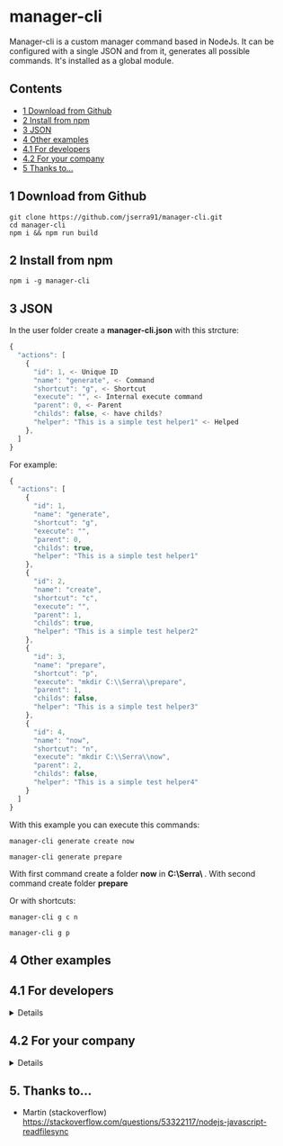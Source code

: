 # manager-cli
Manager-cli is a custom manager command based in NodeJs. It can be configured with a single JSON and from it, generates all possible commands. It's installed as a global module. 

## Contents
* [1 Download from Github](#1)
* [2 Install from npm](#2)
* [3 JSON](#3)
* [4 Other examples](#4)
* [4.1 For developers](#4.1)
* [4.2 For your company](#4.1)
* [5 Thanks to...](#5)

## <a name="1"></a>1 Download from Github

```shell
git clone https://github.com/jserra91/manager-cli.git
cd manager-cli
npm i && npm run build
```

## <a name="2"></a>2 Install from npm

```shell
npm i -g manager-cli
```

## <a name="3"></a>3 JSON
In the user folder create a <b>manager-cli.json</b> with this strcture:

```typescript
{
  "actions": [
    {
      "id": 1, <- Unique ID
      "name": "generate", <- Command
      "shortcut": "g", <- Shortcut
      "execute": "", <- Internal execute command
      "parent": 0, <- Parent
      "childs": false, <- have childs?
      "helper": "This is a simple test helper1" <- Helped
    },
  ]
}
```

For example:
```typescript
{
  "actions": [
    {
      "id": 1,
      "name": "generate",
      "shortcut": "g",
      "execute": "",
      "parent": 0,
      "childs": true,
      "helper": "This is a simple test helper1"
    },
    {
      "id": 2,
      "name": "create",
      "shortcut": "c",
      "execute": "",
      "parent": 1,
      "childs": true,
      "helper": "This is a simple test helper2"
    },
    {
      "id": 3,
      "name": "prepare",
      "shortcut": "p",
      "execute": "mkdir C:\\Serra\\prepare",
      "parent": 1,
      "childs": false,
      "helper": "This is a simple test helper3"
    },
    {
      "id": 4,
      "name": "now",
      "shortcut": "n",
      "execute": "mkdir C:\\Serra\\now",
      "parent": 2,
      "childs": false,
      "helper": "This is a simple test helper4"
    }
  ]
}
```
With this example you can execute this commands:

```shell
manager-cli generate create now
```

```shell
manager-cli generate prepare
```
With first command create a folder <b>now</b> in <b>C:\Serra\ </b>. With second command create folder <b>prepare</b>

Or with shortcuts:

```shell
manager-cli g c n
```

```shell
manager-cli g p
```

## <a name="4"></a>4 Other examples

## <a name="4.1"></a>4.1 For developers
<details>

```typescript
{
  "actions": [
    {
      "id": 1,
      "name": "create",
      "shortcut": "c",
      "execute": "",
      "parent": 0,
      "childs": true,
      "helper": "This is a simple test helper2"
    },
	{
      "id": 2,
      "name": "vuejs",
      "shortcut": "v",
      "execute": "",
      "parent": 1,
      "childs": true,
      "helper": "This is a simple test helper2"
    },
	{
      "id": 5,
      "name": "application",
      "shortcut": "a",
      "execute": "cd C:\\vuejs && vue create application-example -d",
      "parent": 2,
      "childs": false,
      "helper": "test helper"
    },
	{
      "id": 9,
      "name": "angular",
      "shortcut": "a",
      "execute": "",
      "parent": 1,
      "childs": true,
      "helper": "T"
    },
    {
      "id": 10,
      "name": "project",
      "shortcut": "p",
      "execute": "cd C:\\angular && ng new project angular-test",
      "parent": 2,
      "childs": false,
      "helper": ""
    },
	{
      "id": 11,
      "name": "install",
      "shortcut": "a",
      "execute": "npm i -g @angular/cli && npm i -g vue-cli",
      "parent": 1,
      "childs": false,
      "helper": "T"
    }
  ]
}
```

Commands:
```shell
manager-cli c v a    <- Create Vuejs project
manager-cli create vuejs application    <- Create Vuejs project
manager-cli c a p    <- Create Angular project
manager-cli create angular project    <- Create Angular project
manager-cli install    <- Install @angular/cli and vue-cli (global)
```
</details>

## <a name="4.1"></a>4.2 For your company
<details>

Download from Git and modify "bin" in package.json
```typescript
  ...
  "bin": {
    "my-company": "./bin/global.js"
  },
  ...
```

and upload in your repo
```shell
  npm login && npm publish
```

```typescript
{
  "actions": [
    {
      "id": 1,
      "name": "create",
      "shortcut": "c",
      "execute": "",
      "parent": 0,
      "childs": true,
      "helper": "This is a simple test helper2"
    },
	{
      "id": 2,
      "name": "vuejs",
      "shortcut": "v",
      "execute": "",
      "parent": 1,
      "childs": true,
      "helper": "This is a simple test helper2"
    },
	{
      "id": 5,
      "name": "application",
      "shortcut": "a",
      "execute": "cd C:\\vuejs && vue create application-example -d",
      "parent": 2,
      "childs": false,
      "helper": "test helper"
    },
	{
      "id": 9,
      "name": "angular",
      "shortcut": "a",
      "execute": "",
      "parent": 1,
      "childs": true,
      "helper": "T"
    },
    {
      "id": 10,
      "name": "project",
      "shortcut": "p",
      "execute": "cd C:\\angular && ng new project angular-test",
      "parent": 2,
      "childs": false,
      "helper": ""
    },
	{
      "id": 11,
      "name": "install",
      "shortcut": "a",
      "execute": "npm i -g @angular/cli && npm i -g vue-cli",
      "parent": 1,
      "childs": false,
      "helper": "T"
    }
  ]
}
```

Commands:
```shell
my-company c v a    <- Create Vuejs project
my-company create vuejs application    <- Create Vuejs project
my-company c a p    <- Create Angular project
my-company create angular project    <- Create Angular project
my-company install    <- Install @angular/cli and vue-cli (global)
```
</details>

## <a name="5"></a>5. Thanks to...
- Martin (stackoverflow) https://stackoverflow.com/questions/53322117/nodejs-javascript-readfilesync